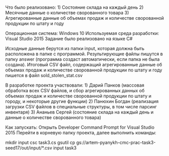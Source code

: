 Что было реализовано:
	1) Состояние склада на каждый день
	2) Месячные данные о количестве сворованного товара
	3) Агрегированные данные об объемах продаж и количестве сворованной продукции по штату и году
 
Операционная система: Windows 10
Используемая среда разработки: Visual Studio 2015
Задание было реализовано на языке C#

Исходные данные берутся из папки input, которая должна быть расположена в папке с программой.
Результирующие файлы пишутся в папку answer (программа создаст автоматически, если папка не была создана).
Итоговый CSV файл, содержащий агрегированные данные об объемах продаж и количестве сворованной продукции по штату и году пишется в файл sold_stolen_stat.csv

В разработке проекта участвовали:
	1) Дарий Панков (массовая обработка всех CSV файлов, и сбор агрегированных данных об объемах продаж и количестве сворованной продукции по штату и городу, и некоторые другие функции)
	2) Панюхин Богдан (реализация загрузки CSV файлов в специальные структуры, в том числе парсинг инвентаря)
	3) Ананьев Сергей (состояние склада на каждый день и данные о количестве сворованного товара)

Как запускать:
Открыть Developer Command Prompt for Visual Studio 2015
Перейти в корневую папку проекта, далее выполнить команды:

mkdir input
csc task3.cs
gsutil cp gs://artem-pyanykh-cmc-prac-task3-seed17/out/input/*.csv input
task3
